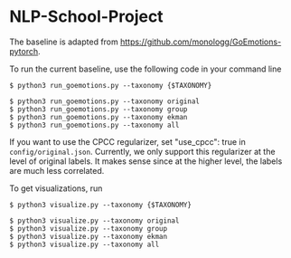 # NLP-School-Project

The baseline is adapted from https://github.com/monologg/GoEmotions-pytorch.

To run the current baseline, use the following code in your command line
```
$ python3 run_goemotions.py --taxonomy {$TAXONOMY}

$ python3 run_goemotions.py --taxonomy original
$ python3 run_goemotions.py --taxonomy group
$ python3 run_goemotions.py --taxonomy ekman
$ python3 run_goemotions.py --taxonomy all
```

If you want to use the CPCC regularizer, set "use_cpcc": true in `config/original.json`. Currently, we only support this regularizer at the level of original labels. It makes sense since at the higher level, the labels are much less correlated. 

To get visualizations, run
```
$ python3 visualize.py --taxonomy {$TAXONOMY}

$ python3 visualize.py --taxonomy original
$ python3 visualize.py --taxonomy group
$ python3 visualize.py --taxonomy ekman
$ python3 visualize.py --taxonomy all
```

